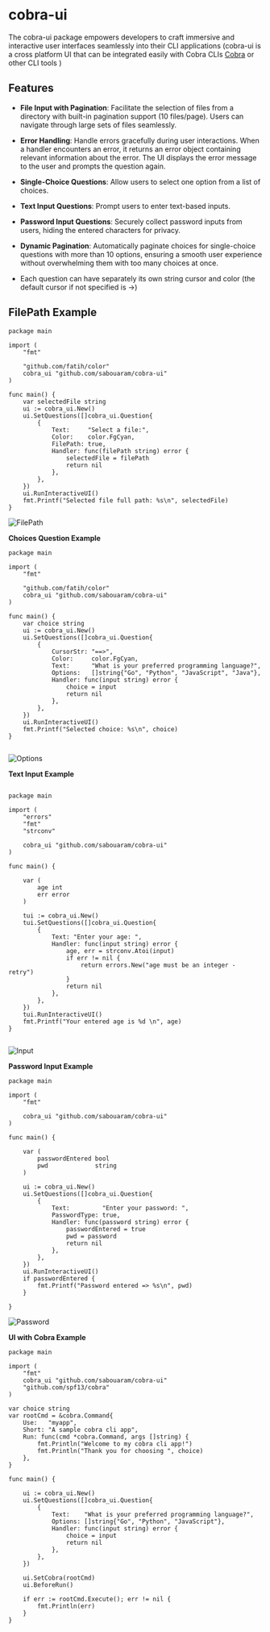 # cobra-ui 

The cobra-ui package empowers developers to craft immersive and interactive user interfaces seamlessly into their CLI applications (cobra-ui is a cross platform UI that can be integrated easily with Cobra CLIs [Cobra](https://github.com/spf13/cobra) or other CLI tools )

## Features

- **File Input with Pagination**: Facilitate the selection of files from a directory with built-in pagination support (10 files/page). Users can navigate through large sets of files seamlessly.

- **Error Handling**: Handle errors gracefully during user interactions. When a handler encounters an error, it returns an error object containing relevant information about the error. The UI displays the error message to the user and prompts the question again.
  
- **Single-Choice Questions**: Allow users to select one option from a list of choices.
  
- **Text Input Questions**: Prompt users to enter text-based inputs.
  
- **Password Input Questions**: Securely collect password inputs from users, hiding the entered characters for privacy.
  
- **Dynamic Pagination**: Automatically paginate choices for single-choice questions with more than 10 options, ensuring a smooth user experience without overwhelming them with too many choices at once.
  
- Each question can have separately its own string cursor and color (the default cursor if not specified is ->)


      
## **FilePath Example**


```
package main

import (
	"fmt"

	"github.com/fatih/color"
	cobra_ui "github.com/sabouaram/cobra-ui"
)

func main() {
	var selectedFile string
	ui := cobra_ui.New()
	ui.SetQuestions([]cobra_ui.Question{
		{
			Text:     "Select a file:",
			Color:    color.FgCyan,
			FilePath: true,
			Handler: func(filePath string) error {
				selectedFile = filePath
				return nil
			},
		},
	})
	ui.RunInteractiveUI()
	fmt.Printf("Selected file full path: %s\n", selectedFile)
}

```

![FilePath](png/filepath.gif)




**Choices Question  Example**


```
package main

import (
	"fmt"

	"github.com/fatih/color"
	cobra_ui "github.com/sabouaram/cobra-ui"
)

func main() {
	var choice string
	ui := cobra_ui.New()
	ui.SetQuestions([]cobra_ui.Question{
		{
			CursorStr: "==>",
			Color:     color.FgCyan,
			Text:      "What is your preferred programming language?",
			Options:   []string{"Go", "Python", "JavaScript", "Java"},
			Handler: func(input string) error {
				choice = input
				return nil
			},
		},
	})
	ui.RunInteractiveUI()
	fmt.Printf("Selected choice: %s\n", choice)
}


```

![Options](png/options.gif)




**Text Input Example**


```

package main

import (
	"errors"
	"fmt"
	"strconv"

	cobra_ui "github.com/sabouaram/cobra-ui"
)

func main() {

	var (
		age int
		err error
	)

	tui := cobra_ui.New()
	tui.SetQuestions([]cobra_ui.Question{
		{
			Text: "Enter your age: ",
			Handler: func(input string) error {
				age, err = strconv.Atoi(input)
				if err != nil {
					return errors.New("age must be an integer - retry")
				}
				return nil
			},
		},
	})
	tui.RunInteractiveUI()
	fmt.Printf("Your entered age is %d \n", age)
}


```

![Input](png/input.gif)


**Password Input Example**

```
package main

import (
	"fmt"

	cobra_ui "github.com/sabouaram/cobra-ui"
)

func main() {

	var (
		passwordEntered bool
		pwd             string
	)

	ui := cobra_ui.New()
	ui.SetQuestions([]cobra_ui.Question{
		{
			Text:         "Enter your password: ",
			PasswordType: true,
			Handler: func(password string) error {
				passwordEntered = true
				pwd = password
				return nil
			},
		},
	})
	ui.RunInteractiveUI()
	if passwordEntered {
		fmt.Printf("Password entered => %s\n", pwd)
	}

}

```

![Password](png/password.gif)


**UI with Cobra Example**



```
package main

import (
	"fmt"
	cobra_ui "github.com/sabouaram/cobra-ui"
	"github.com/spf13/cobra"
)

var choice string
var rootCmd = &cobra.Command{
	Use:   "myapp",
	Short: "A sample cobra cli app",
	Run: func(cmd *cobra.Command, args []string) {
		fmt.Println("Welcome to my cobra cli app!")
		fmt.Println("Thank you for choosing ", choice)
	},
}

func main() {

	ui := cobra_ui.New()
	ui.SetQuestions([]cobra_ui.Question{
		{
			Text:    "What is your preferred programming language?",
			Options: []string{"Go", "Python", "JavaScript"},
			Handler: func(input string) error {
				choice = input
				return nil
			},
		},
	})

	ui.SetCobra(rootCmd)
	ui.BeforeRun()

	if err := rootCmd.Execute(); err != nil {
		fmt.Println(err)
	}
}

```
